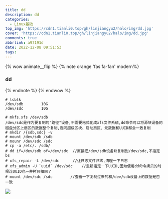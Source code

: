 ```yaml
---
title: dd
description: dd
categories:
  - Linux基础
top_img: 'https://cdn1.tianli0.top/gh/linjiangyu2/halo/img/dd.jpg'
cover: 'https://cdn1.tianli0.top/gh/linjiangyu2/halo/img/dd.jpg'
comments: true
abbrlink: a97191d
date: 2022-12-08 09:51:53
tags:
---
```


{% wow animate__flip %}
{% note orange 'fas fa-fan' modern%}
### dd
{% endnote %}
{% endwow %}
```shell
# lsblk
/dev/sdb		10G
/dev/sdc		10G

# mkfs.xfs /dev/sdb 
/dev/sdc是作为要复制的"路径"设备,不需要格式化成xfs文件系统,dd命令可以将源块设备的磁盘分区上扇区的数据整个复制,连同超级区块、启动扇区、元数据和UUID都会一致复制
# mkdir /{sdb,sdc} -v
# mount /dev/sdb /sdb
# mounr /dev/sdc /sdc
# cp -a /etc/. /sdb/
# dd if=/dev/sdb of=/dev/sdc  //直接把/dev/sdb设备块复制到/dev/sdc,不指定bs
# xfs_repair -L /dev/sdc      //让日志文件归零,清理一下日志
# xfs_admin -U `uuid` /dev/sdc    //重新指定一下UUID,因为使用dd命令拷贝的时候连UUID也一并拷贝相同了
# mount /dev/sdc /sdc        //查看一下复制过来的和/dev/sdb设备上的数据是否一致
```
![](https://cdn1.tianli0.top/gh/linjiangyu2/halo/img/siMAqL1Zewz3QlJ.webp)
